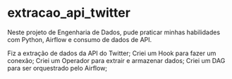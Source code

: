 # extracao_api_twitter

Neste projeto de Engenharia de Dados, pude praticar minhas habilidades com Python, Airflow e consumo de dados de API.

Fiz a extração de dados da API do Twitter;
Criei um Hook para fazer um conexão;
Criei um Operador para extrair e armazenar dados;
Criei um DAG para ser orquestrado pelo Airflow;
